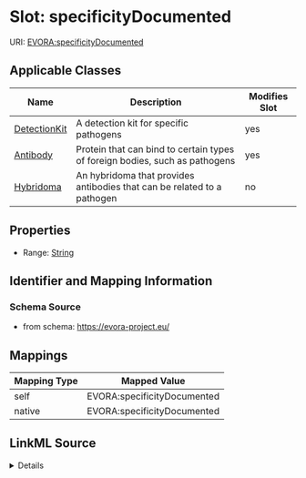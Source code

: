 

# Slot: specificityDocumented



URI: [EVORA:specificityDocumented](https://evora-project.eu/specificityDocumented)



<!-- no inheritance hierarchy -->





## Applicable Classes

| Name | Description | Modifies Slot |
| --- | --- | --- |
| [DetectionKit](DetectionKit.md) | A detection kit for specific pathogens |  yes  |
| [Antibody](Antibody.md) | Protein that can bind to certain types of foreign bodies, such as pathogens |  yes  |
| [Hybridoma](Hybridoma.md) | An hybridoma that provides antibodies that can be related to a pathogen |  no  |







## Properties

* Range: [String](String.md)





## Identifier and Mapping Information







### Schema Source


* from schema: https://evora-project.eu/




## Mappings

| Mapping Type | Mapped Value |
| ---  | ---  |
| self | EVORA:specificityDocumented |
| native | EVORA:specificityDocumented |




## LinkML Source

<details>
```yaml
name: specificityDocumented
from_schema: https://evora-project.eu/
rank: 1000
alias: specificityDocumented
domain_of:
- Antibody
- Detection Kit
range: string

```
</details>